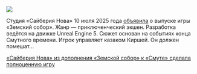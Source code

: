 <!--2025-07-10 13:33:42-->
<div class="yb">
  <div class="rss habr"><img src="https://habrastorage.org/getpro/habr/upload_files/ce3/bd5/a92/ce3bd5a92788efb3005784c517d82499.jpg" /><p>Студия «Сайберия Нова» 10&nbsp;июля 2025&nbsp;года <a href="https://t.me/smuta_games/333" rel="noopener noreferrer nofollow">объявила</a> о&nbsp;выпуске игры «Земский собор». Жанр&nbsp;— приключенческий экшен. Разработка ведётся на&nbsp;движке Unreal Engine 5. Сюжет основан на&nbsp;событиях конца Смутного времени. Игрок управляет казаком Киршей. Он должен помешат... <p class="titl"><a href="https://habr.com/ru/news/926664/?utm_source=habrahabr&utm_medium=rss&utm_campaign=926664">«Сайберия Нова» из дополнения «Земской собор» к «Смуте» сделала полноценную игру</a></p></div>
</div>
